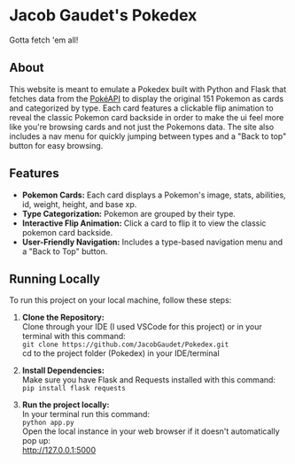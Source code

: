 # Jacob Gaudet's Pokedex
Gotta fetch 'em all!

## About
This website is meant to emulate a Pokedex built with Python and Flask that fetches data from the [PokéAPI](https://pokeapi.co/) to display the original 151 Pokemon as cards and categorized by type. Each card features a clickable flip animation to reveal the classic Pokemon card backside in order to make the ui feel more like you're browsing cards and not just the Pokemons data. The site also includes a nav menu for quickly jumping between types and a "Back to top" button for easy browsing.

## Features
- **Pokemon Cards:** Each card displays a Pokemon's image, stats, abilities, id, weight, height, and base xp.
- **Type Categorization:** Pokemon are grouped by their type.
- **Interactive Flip Animation:** Click a card to flip it to view the classic pokemon card backside.
- **User-Friendly Navigation:** Includes a type-based navigation menu and a "Back to Top" button.

## Running Locally
To run this project on your local machine, follow these steps:

1. **Clone the Repository:**  
   Clone through your IDE (I used VSCode for this project) or in your terminal with this command:  
   `git clone https://github.com/JacobGaudet/Pokedex.git`  
   cd to the project folder (Pokedex) in your IDE/terminal

2. **Install Dependencies:**  
   Make sure you have Flask and Requests installed with this command:  
   `pip install flask requests`

3. **Run the project locally:**  
   In your terminal run this command:  
   `python app.py`  
   Open the local instance in your web browser if it doesn't automatically pop up:  
   http://127.0.0.1:5000
